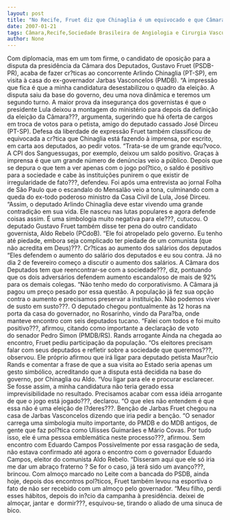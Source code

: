 ```yaml
---
layout: post
title: "No Recife, Fruet diz que Chinaglia é um equivocado e que Câmara precisa reencontrar-se com sociedade"
date: 2007-01-21
tags: Câmara,Recife,Sociedade Brasileira de Angiologia e Cirurgia Vascular (SBACV)
author: None
---
```

Com diplomacia, mas em um tom firme, o candidato de oposição para a disputa da presidência da Câmara dos Deputados, Gustavo Fruet (PSDB-PR), acaba de fazer cr?ticas ao concorrente Arlindo Chinaglia (PT-SP), em visita à casa do ex-governador Jarbas Vasconcelos (PMDB).
“A impressão que fica é que a minha candidatura desestabilizou o quadro da eleição. A disputa saiu da base do governo, deu uma nova dinâmica e teremos um segundo turno. A maior prova da insegurança dos governistas é que o presidente Lula deixou a montagem do ministério para depois da definição da eleição da Câmara???, argumenta, sugerindo que há oferta de cargos em troca de votos para o petista, amigo do deputado cassado José Dirceu (PT-SP).
Defesa da liberdade de expressão
Fruet também classificou de equivocada a cr?tica que Chinaglia está fazendo&nbsp;à imprensa, por escrito, em carta aos deputados, ao pedir votos. 
“Trata-se de um grande equ?voco. A CPI dos Sanguessugas, por exemplo, deixou um saldo positivo. Graças à imprensa é que um grande número&nbsp;de denúncias veio a público. Depois que se depura o que tem a ver apenas com o jogo pol?tico, o saldo é positivo para a sociedade e cabe às instituições punirem o que existir de irregularidade de fato???, defendeu.
Foi após uma entrevista ao jornal Folha de São Paulo que o escandalo do Mensalão veio a tona, culminando com a queda do ex-todo poderoso ministro da Casa Civil de Lula, José Dirceu.
“Assim, o deputado Arlindo Chinaglia deve estar vivendo uma grande contradição em sua vida. Ele nasceu nas lutas populares e agora defende coisas assim. É uma simbologia muito negativa para ele???, cutucou.
O deputado Gustavo Fruet também disse ter pena do outro candidato governista, Aldo Rebelo (PCdoB). 
“Ele foi atropelado pelo governo. Eu tenho até piedade, embora seja complicado ter piedade de um comunista (que não acredita em Deus)???.
Cr?ticas ao aumento dos salários dos deputados
“Eles defendem o aumento do salário dos deputados e eu sou contra. Já no dia 2 de fevereiro começo a discutir o aumento dos salários. A Câmara dos Deputados tem que reencontrar-se com a sociedade???, diz, pontuando que os dois adversários defendem aumento escandaloso de mais de 92% para os demais colegas.
“Não tenho medo do corporativismo. A Câmara já pagou um preço pesado por essa questão. A população já fez sua opção contra o aumento e precisamos preservar a instituição. Não podemos viver de susto em susto???.
O deputado chegou pontualmente às 12 horas na porta da casa do governador, no Rosarinho, vindo da Para?ba, onde manteve encontro com seis deputados tucano. “Falei com todos e foi muito positivo???, afirmou, citando como importante a declaração de voto do&nbsp;senador Pedro Simon (PMDB/RS).
Rands arrogante
Ainda na chegada ao encontro, Fruet pediu participação da população. “Os eleitores precisam falar com seus deputados e refletir sobre a sociedade que queremos???, observou.
Ele próprio afirmou que irá ligar para deputado petista Maur?cio Rands e comentar a frase de que a sua visita ao Estado seria apenas um gesto simbólico, acreditando que a disputa está decidida na base do governo, por Chinaglia ou Aldo.
“Vou ligar para ele e procurar esclarecer. Se fosse assim, a minha candidatura não teria gerado essa imprevisibilidade no resultado. Precisamos acabar com essa idéia arrogante de que o jogo está jogado???, declarou.
“O que eles não entendem é que essa não é uma eleição de l?deres???.
Benção de Jarbas
Fruet chegou na casa de Jarbas Vasconcelos dizendo que iria pedir a benção.
“O senador carrega uma simbologia muito importante, do PMDB e do MDB antigos, de gente que faz pol?tica como Ulisses Guimarães e Mário Covas. Por tudo isso, ele é uma pessoa emblemática neste processo???, afirmou.
Sem encontro com Eduardo Campos
Possivelmente por essa rasgação de seda, não estava confirmado até agora o encontro com o governador Eduardo Campos, eleitor do comunista Aldo Rebelo.
“Disseram aqui que ele só iria me dar um abraço fraterno ? Se for o caso, já terá sido um avanço???, brincou.
Com almoço marcado no Leite com a bancada do PSDB, ainda hoje, depois dos encontros pol?ticos, Fruet também levou na esportiva o fato de não ser recebido com um almoço pelo governador.
“Meu filho, perdi esses hábitos, depois do in?cio da campanha à presidência. deixei de almoçar, jantar e&nbsp; dormir???, esquivou-se, tirando o aliado de uma sinuca de bico. 